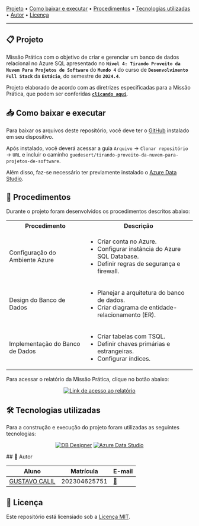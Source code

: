 

[Projeto](#-projeto) • [Como baixar e executar](#-como-baixar-e-executar) • [Procedimentos](#-procedimentos) • [Tecnologias utilizadas](#-tecnologias-utilizadas) • [Autor](#-autor) • [Licença](#-licença)

---

</div>

## 📋 Projeto

Missão Prática com o objetivo de criar e gerenciar um banco de dados relacional no Azure SQL apresentado no **`Nível 4: Tirando Proveito da Nuvem Para Projetos de Software`** do **`Mundo 4`** do curso de **`Desenvolvimento Full Stack`** da **`Estácio`**, do semestre de **`2024.4`**.

Projeto elaborado de acordo com as diretrizes especificadas para a Missão Prática, que podem ser conferidas [**`clicando aqui`**](https://sway.cloud.microsoft/s/Y32eUDswcOxAHalk/embed).

## 📥 Como baixar e executar

Para baixar os arquivos deste repositório, você deve ter o [GitHub](https://github.com/) instalado em seu dispositivo.

Após instalado, você deverá acessar a guia `Arquivo` → `Clonar repositório` → `URL` e incluir o caminho `guedesert/tirando-proveito-da-nuvem-para-projetos-de-software`.

Além disso, faz-se necessário ter previamente instalado o [Azure Data Studio](https://azure.microsoft.com/pt-br/products/data-studio).

## 🔗 Procedimentos

Durante o projeto foram desenvolvidos os procedimentos descritos abaixo:

<table>
  <tr>
    <th>Procedimento</th>
    <th>Descrição</th>
  </tr>
  <tr>
    <td>Configuração do Ambiente Azure</td>
    <td>
      <ul>
        <li>Criar conta no Azure.</li>
        <li>Configurar instância do Azure SQL Database.</li>
        <li>Definir regras de segurança e firewall.</li>
      </ul>
    </td>
  </tr>
  <tr>
    <td>Design do Banco de Dados</td>
    <td>
      <ul>
        <li>Planejar a arquitetura do banco de dados.</li>
        <li>Criar diagrama de entidade-relacionamento (ER).</li>
      </ul>
    </td>
  </tr>
  <tr>
    <td>Implementação do Banco de Dados</td>
    <td>
      <ul>
        <li>Criar tabelas com TSQL.</li>
        <li>Definir chaves primárias e estrangeiras.</li>
        <li>Configurar índices.</li>
      </ul>
    </td>
  </tr>
</table>

Para acessar o relatório da Missão Prática, clique no botão abaixo:

<div align="center">

[![Link de acesso ao relatório](https://img.shields.io/badge/-Acesse%20o%20relatório-000000?style=for-the-badge)](./P4_Mission4.pdf)

</div>


## 🛠 Tecnologias utilizadas

Para a construção e execução do projeto foram utilizadas as seguintes tecnologias:

<div align="center">

[![DB Designer](https://img.shields.io/badge/-DB%20Designer-3c75e1?style=for-the-badge)](https://erd.dbdesigner.net/designer/)
[![Azure Data Studio](https://img.shields.io/badge/-Azure%20Data%20Studio-1d9ce0?style=for-the-badge)](https://azure.microsoft.com/pt-br/products/data-studio)

</div>
## 👥 Autor

| Aluno                                                  | Matrícula    | E-mail                                      |
| ------------------------------------------------------ | ------------ | ------------------------------------------- |
| [GUSTAVO CALIL](https://github.com/gustavocalil-github) | 202304625751 | [📧](mailto:202304625751@alunos.estacio.br) |

## 📃 Licença

Este repositório está licensiado sob a [Licença MIT](./LICENSE).

<div align=center>

</div>
